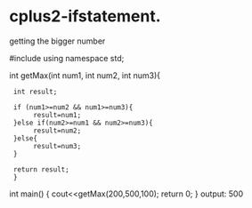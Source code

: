 # cplus2-ifstatement.
getting the bigger number

#include <iostream>
using namespace std;

int getMax(int num1, int num2, int num3){

     int result;
     
     if (num1>=num2 && num1>=num3){
          result=num1;
     }else if(num2>=num1 && num2>=num3){
          result=num2;
     }else{
          result=num3;
     }
     
     return result;
     }

int main()
{
    cout<<getMax(200,500,100);
    return 0;
}
  output: 500
  
  
